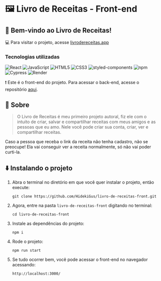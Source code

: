 # 🖼️ Livro de Receitas - Front-end

## 📗 Bem-vindo ao Livro de Receitas!

💻 Para visitar o projeto, acesse [livrodereceitas.app](https://livrodereceitas.app)

### Tecnologias utilizadas

![React](https://img.shields.io/badge/-React-black?style=for-the-badge&logo=react)
![JavaScript](https://img.shields.io/badge/-JavaScript-black?style=for-the-badge&logo=javascript)
![HTML5](https://img.shields.io/badge/-HTML5-E34F26?style=for-the-badge&logo=html5&logoColor=white)
![CSS3](https://img.shields.io/badge/-CSS3-1572B6?style=for-the-badge&logo=css3)
![styled-components](https://img.shields.io/badge/styled--components-DB7093?style=for-the-badge&logo=styled-components&logoColor=white)
![npm](https://img.shields.io/badge/npm-CB3837?style=for-the-badge&logo=npm&logoColor=white)
![Cypress](https://img.shields.io/badge/Cypress-17202C?style=for-the-badge&logo=cypress&logoColor=white)
![Render](https://img.shields.io/badge/Render-%46E3B7.svg?style=for-the-badge&logo=render&logoColor=white)

❗ Este é o front-end do projeto. Para acessar o back-end, acesse o repositório [aqui](https://github.com/HidekiGus/livro-de-receitas-back).

## 📃 Sobre

> O Livro de Receitas é meu primeiro projeto autoral, fiz ele com o intuito de criar, salvar e compartilhar receitas com meus amigos e as pessoas que eu amo.
> Nele você pode criar sua conta, criar, ver e compartilhar receitas.

Caso a pessoa que receba o link da receita não tenha cadastro, não se preocupe! Ela vai conseguir ver a receita normalmente, só não vai poder curti-la.

## ⬇️ Instalando o projeto

1.  Abra o terminal no diretório em que você quer instalar o projeto, então execute:

        git clone https://github.com/HidekiGus/livro-de-receitas-front.git

2.  Agora, entre na pasta `livro-de-receitas-front` digitando no terminal:

        cd livro-de-receitas-front

3.  Instale as dependências do projeto:

        npm i

4.  Rode o projeto:

        npm run start

5.  Se tudo ocorrer bem, você pode acessar o front-end no navegador acessando:

        http://localhost:3000/
